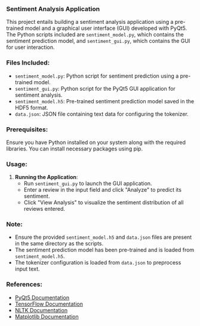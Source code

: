 ### Sentiment Analysis Application

This project entails building a sentiment analysis application using a pre-trained model and a graphical user interface (GUI) developed with PyQt5. The Python scripts included are `sentiment_model.py`, which contains the sentiment prediction model, and `sentiment_gui.py`, which contains the GUI for user interaction.

### Files Included:

- `sentiment_model.py`: Python script for sentiment prediction using a pre-trained model.
- `sentiment_gui.py`: Python script for the PyQt5 GUI application for sentiment analysis.
- `sentiment_model.h5`: Pre-trained sentiment prediction model saved in the HDF5 format.
- `data.json`: JSON file containing text data for configuring the tokenizer.

### Prerequisites:

Ensure you have Python installed on your system along with the required libraries. You can install necessary packages using pip.

### Usage:

1. **Running the Application**:
   - Run `sentiment_gui.py` to launch the GUI application.
   - Enter a review in the input field and click "Analyze" to predict its sentiment.
   - Click "View Analysis" to visualize the sentiment distribution of all reviews entered.

### Note:
- Ensure the provided `sentiment_model.h5` and `data.json` files are present in the same directory as the scripts.
- The sentiment prediction model has been pre-trained and is loaded from `sentiment_model.h5`.
- The tokenizer configuration is loaded from `data.json` to preprocess input text.

### References:
- [PyQt5 Documentation](https://www.riverbankcomputing.com/static/Docs/PyQt5/)
- [TensorFlow Documentation](https://www.tensorflow.org/guide)
- [NLTK Documentation](https://www.nltk.org/)
- [Matplotlib Documentation](https://matplotlib.org/stable/contents.html)
